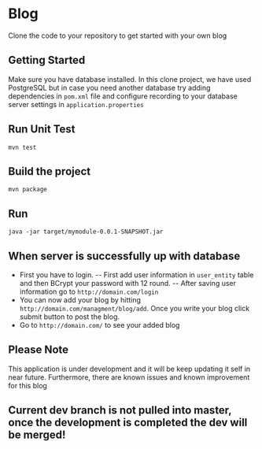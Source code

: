 
# Blog

Clone the code to your repository to get started with your own blog

## Getting Started
Make sure you have database installed. In this clone project, we have used PostgreSQL but in case you need another database try adding dependencies in `pom.xml` file and configure recording to your database server settings in `application.properties`

## Run Unit Test
`mvn test`

## Build the project
`mvn package`

## Run 
`java -jar target/mymodule-0.0.1-SNAPSHOT.jar`

## When server is successfully up with database
- First you have to login. 
-- First add user information in `user_entity` table and then BCrypt your password with 12 round.
-- After saving user information go to `http://domain.com/login` 
- You can now add your blog by hitting `http://domain.com/managment/blog/add`. Once you write your blog click submit button to post the blog.
- Go to `http://domain.com/` to see your added blog


## Please Note
This application is under development and it will be keep updating it self in near future. Furthermore, there are known issues and known improvement for this blog

## Current dev branch is not pulled into master, once the development is completed the dev will be merged!
